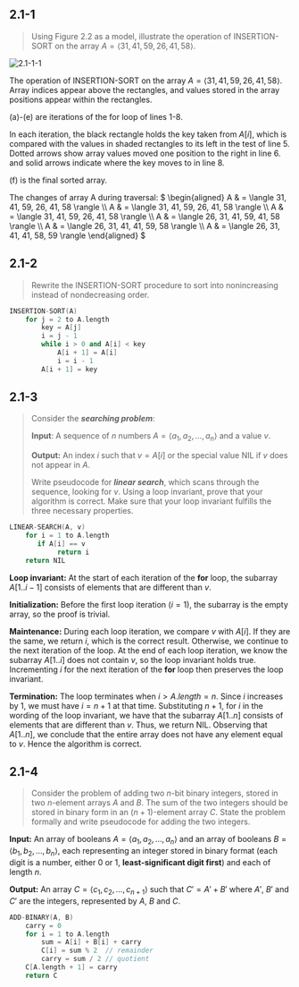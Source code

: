 ## 2.1-1

> Using Figure 2.2 as a model, illustrate the operation of $\text{INSERTION-SORT}$ on the array $A = \langle 31, 41, 59, 26, 41, 58 \rangle$.

![2.1-1-1](../img/2.1-1-1.png)

The operation of $\text{INSERTION-SORT}$ on the array $A = \langle 31, 41, 59, 26, 41, 58 \rangle$. Array indices appear above the rectangles, and values stored in the array positions appear within the rectangles.

(a)-(e) are iterations of the for loop of lines 1-8.

In each iteration, the black rectangle holds the key taken from $A[i]$, which is compared with the values in shaded rectangles to its left in the test of line 5. Dotted arrows show array values moved one position to the right in line 6. and solid arrows indicate where the key moves to in line 8.

(f) is the final sorted array.

The changes of array A during traversal:
$
\begin{aligned}
A & = \langle 31, 41, 59, 26, 41, 58 \rangle \\\\
A & = \langle 31, 41, 59, 26, 41, 58 \rangle \\\\
A & = \langle 31, 41, 59, 26, 41, 58 \rangle \\\\
A & = \langle 26, 31, 41, 59, 41, 58 \rangle \\\\
A & = \langle 26, 31, 41, 41, 59, 58 \rangle \\\\
A & = \langle 26, 31, 41, 41, 58, 59 \rangle
\end{aligned}
$

## 2.1-2

> Rewrite the $\text{INSERTION-SORT}$ procedure to sort into nonincreasing instead of nondecreasing order.

```cpp
INSERTION-SORT(A)
    for j = 2 to A.length
        key = A[j]
        i = j - 1
        while i > 0 and A[i] < key
            A[i + 1] = A[i]
            i = i - 1
        A[i + 1] = key
```

## 2.1-3

> Consider the **_searching problem_**:
>
> **Input**: A sequence of $n$ numbers $A = \langle a_1, a_2, \ldots, a_n \rangle$ and a value $v$.
>
> **Output:** An index $i$ such that $v = A[i]$ or the special value $\text{NIL}$ if $v$ does not appear in $A$.
>
> Write pseudocode for **_linear search_**, which scans through the sequence, looking for $v$. Using a loop invariant, prove that your algorithm is correct. Make sure that your loop invariant fulfills the three necessary properties.

```cpp
LINEAR-SEARCH(A, v)
    for i = 1 to A.length
       if A[i] == v
            return i
    return NIL
```

**Loop invariant:** At the start of each iteration of the **for** loop, the subarray $A[1..i - 1]$ consists of elements that are different than $v$.

**Initialization:** Before the first loop iteration ($i = 1$), the subarray is the empty array, so the proof is trivial.

**Maintenance:** During each loop iteration, we compare $v$ with $A[i]$. If they are the same, we return $i$, which is the correct result. Otherwise, we continue to the next iteration of the loop. At the end of each loop iteration, we know the subarray $A[1..i]$ does not contain $v$, so the loop invariant holds true. Incrementing $i$ for the next iteration of the **for** loop then preserves the loop invariant.

**Termination:** The loop terminates when $i > A.length = n$. Since $i$ increases by $1$, we must have $i = n + 1$ at that time. Substituting $n + 1$, for $i$ in the wording of the loop invariant, we have that the subarray $A[1..n]$ consists of elements that are different than $v$. Thus, we return $\text{NIL}$. Observing that $A[1..n]$, we conclude that the entire array does not have any element equal to $v$. Hence the algorithm is correct.

## 2.1-4

> Consider the problem of adding two $n$-bit binary integers, stored in two $n$-element arrays $A$ and $B$. The sum of the two integers should be stored in binary form in an $(n + 1)$-element array $C$. State the problem formally and write pseudocode for adding the two integers.

**Input:** An array of booleans $A = \langle a_1, a_2, \ldots, a_n \rangle$ and an array of booleans $B = \langle b_1, b_2, \ldots, b_n \rangle$, each representing an integer stored in binary format (each digit is a number, either $0$ or $1$, **least-significant digit first**) and each of length $n$.

**Output:** An array $C = \langle c_1, c_2, \ldots, c_{n + 1} \rangle$ such that $C' = A' + B'$ where $A'$, $B'$ and $C'$ are the integers, represented by $A$, $B$ and $C$.

```cpp
ADD-BINARY(A, B)
    carry = 0
    for i = 1 to A.length
        sum = A[i] + B[i] + carry
        C[i] = sum % 2  // remainder
        carry = sum / 2 // quotient
    C[A.length + 1] = carry
    return C
```
